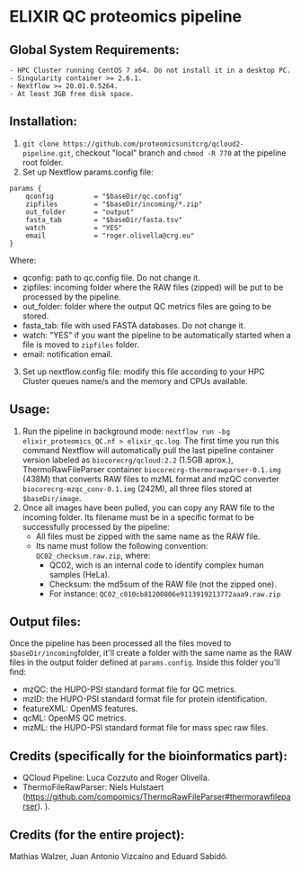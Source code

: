 # ELIXIR QC proteomics pipeline

## Global System Requirements: 
    - HPC Cluster running CentOS 7 x64. Do not install it in a desktop PC.
    - Singularity container >= 2.6.1.
    - Nextflow >= 20.01.0.5264.
    - At least 3GB free disk space.  

## Installation: 

1. `git clone https://github.com/proteomicsunitcrg/qcloud2-pipeline.git`, checkout "local" branch and `chmod -R 770` at the pipeline root folder. 
2. Set up Nextflow params.config file: 
```
params {
    qconfig          = "$baseDir/qc.config"
    zipfiles         = "$baseDir/incoming/*.zip"
    out_folder       = "output"
    fasta_tab        = "$baseDir/fasta.tsv"
    watch            = "YES"
    email            = "roger.olivella@crg.eu"
}
```
Where: 
- qconfig: path to qc.config file. Do not change it.  
- zipfiles: incoming folder where the RAW files (zipped) will be put to be processed by the pipeline. 
- out_folder: folder where the output QC metrics files are going to be stored. 
- fasta_tab: file with used FASTA databases. Do not change it. 
- watch: "YES" if you want the pipeline to be automatically started when a file is moved to `zipfiles` folder. 
- email: notification email. 

3. Set up nextflow.config file: modify this file according to your HPC Cluster queues name/s and the memory and CPUs available. 

## Usage: 

1. Run the pipeline in background mode: `nextflow run -bg elixir_proteomics_QC.nf > elixir_qc.log`. The first time you run this command Nextflow will automatically pull the last pipeline container version labeled as `biocorecrg/qcloud:2.2` (1.5GB aprox.), ThermoRawFileParser container `biocorecrg-thermorawparser-0.1.img` (438M) that converts RAW files to mzML format and mzQC converter `biocorecrg-mzqc_conv-0.1.img` (242M), all three files stored at `$baseDir/image`.
2. Once all images have been pulled, you can copy any RAW file to the incoming folder. Its filename must be in a specific format to be successfully processed by the pipeline: 
    - All files must be zipped with the same name as the RAW file. 
    - Its name must follow the following convention: `QC02_checksum.raw.zip`, where: 
        - QC02, wich is an internal code to identify complex human samples (HeLa). 
        - Checksum: the md5sum of the RAW file (not the zipped one). 
        - For instance: `QC02_c010cb81200806e9113919213772aaa9.raw.zip`

## Output files: 

Once the pipeline has been processed all the files moved to `$baseDir/incoming`folder, it'll create a folder with the same name as the RAW files in the output folder defined at `params.config`. Inside this folder you'll find: 

- mzQC: the HUPO-PSI standard format file for QC metrics. 
- mzID: the HUPO-PSI standard format file for protein identification. 
- featureXML: OpenMS features. 
- qcML: OpenMS QC metrics. 
- mzML: the HUPO-PSI standard format file for mass spec raw files. 
  
## Credits (specifically for the bioinformatics part): 
- QCloud Pipeline: Luca Cozzuto and Roger Olivella. 
- ThermoFileRawParser: Niels Hulstaert (https://github.com/compomics/ThermoRawFileParser#thermorawfileparser). ). 

## Credits (for the entire project): 

Mathias Walzer, Juan Antonio Vizcaíno and Eduard Sabidó. 
